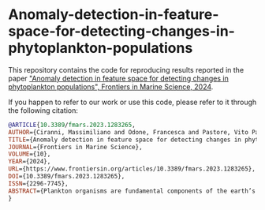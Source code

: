 # Anomaly-detection-in-feature-space-for-detecting-changes-in-phytoplankton-populations
This repository contains the code for reproducing results reported in the paper ["Anomaly detection in feature space for detecting changes in phytoplankton populations", Frontiers in Marine Science, 2024](https://www.frontiersin.org/articles/10.3389/fmars.2023.1283265/full). 

If you happen to refer to our work or use this code, please refer to it through the following citation:

```bibtex
@ARTICLE{10.3389/fmars.2023.1283265,  
AUTHOR={Ciranni, Massimiliano and Odone, Francesca and Pastore, Vito Paolo},   	 
TITLE={Anomaly detection in feature space for detecting changes in phytoplankton populations},      	
JOURNAL={Frontiers in Marine Science},      	
VOLUME={10},           	
YEAR={2024},      	  
URL={https://www.frontiersin.org/articles/10.3389/fmars.2023.1283265},       	
DOI={10.3389/fmars.2023.1283265},      	
ISSN={2296-7745},      
ABSTRACT={Plankton organisms are fundamental components of the earth’s ecosystem. Zooplankton feeds on phytoplankton and is predated by fish and other aquatic animals, being at the core of the aquatic food chain. On the other hand, Phytoplankton has a crucial role in climate regulation, has produced almost 50% of the total oxygen in the atmosphere and it’s responsible for fixing around a quarter of the total earth’s carbon dioxide. Importantly, plankton can be regarded as a good indicator of environmental perturbations, as it can react to even slight environmental changes with corresponding modifications in morphology and behavior. At a population level, the biodiversity and the concentration of individuals of specific species may shift dramatically due to environmental changes. Thus, in this paper, we propose an anomaly detection-based framework to recognize heavy morphological changes in phytoplankton at a population level, starting from images acquired in situ. Given that an initial annotated dataset is available, we propose to build a parallel architecture training one anomaly detection algorithm for each available class on top of deep features extracted by a pre-trained Vision Transformer, further reduced in dimensionality with PCA. We later define global anomalies, corresponding to samples rejected by all the trained detectors, proposing to empirically identify a threshold based on global anomaly count over time as an indicator that can be used by field experts and institutions to investigate potential environmental perturbations. We use two publicly available datasets (WHOI22 and WHOI40) of grayscale microscopic images of phytoplankton collected with the Imaging FlowCytobot acquisition system to test the proposed approach, obtaining high performances in detecting both in-class and out-of-class samples. Finally, we build a dataset of 15 classes acquired by the WHOI across four years, showing that the proposed approach’s ability to identify anomalies is preserved when tested on images of the same classes acquired across a timespan of years.}
}
